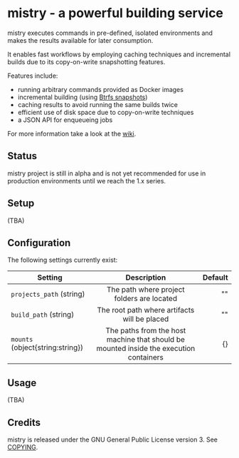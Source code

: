 mistry - a powerful building service
====================================

mistry executes commands in pre-defined, isolated environments and
makes the results available for later consumption.

It enables fast workflows by employing caching techniques and incremental
builds due to its copy-on-write snapshotting features.

Features include:

- running arbitrary commands provided as Docker images
- incremental building (using [Btrfs snapshots](https://en.wikipedia.org/wiki/Btrfs#Subvolumes_and_snapshots))
- caching results to avoid running the same builds twice
- efficient use of disk space due to copy-on-write techniques
- a JSON API for enqueueing jobs

For more information take a look at the [wiki](/wiki).






Status
-------------------------------------------------

mistry project is still in alpha and is not yet recommended for use in
production environments until we reach the 1.x series.






Setup
-------------------------------------------------

(TBA)




Configuration
-------------------------------------------------

The following settings currently exist:

| Setting        | Description           | Default  |
| ------------- |:-------------:| -----:|
| `projects_path` (string)      | The path where project folders are located | "" |
| `build_path` (string)      | The root path where artifacts will be placed       |   "" |
| `mounts` (object{string:string}) |  The paths from the host machine that should be mounted inside the execution containers     |    {} |



Usage
--------------------------------------------------

(TBA)






Credits
-------------------------------------------------
mistry is released under the GNU General Public License version 3. See [COPYING](COPYING).
